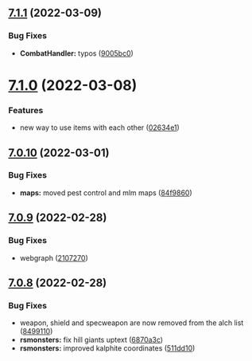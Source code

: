 ## [7.1.1](https://github.com/Torwent/WaspLib/compare/v7.1.0...v7.1.1) (2022-03-09)


### Bug Fixes

* **CombatHandler:** typos ([9005bc0](https://github.com/Torwent/WaspLib/commit/9005bc091fb3f7b4ac57cbf5c6f8b93cfff44879))



# [7.1.0](https://github.com/Torwent/WaspLib/compare/v7.0.10...v7.1.0) (2022-03-08)


### Features

* new way to use items with each other ([02634e1](https://github.com/Torwent/WaspLib/commit/02634e1a57d355bfee30191d75984fc26dd57589))



## [7.0.10](https://github.com/Torwent/WaspLib/compare/v7.0.9...v7.0.10) (2022-03-01)


### Bug Fixes

* **maps:** moved pest control and mlm maps ([84f9860](https://github.com/Torwent/WaspLib/commit/84f9860344652f6090cb7ca3974d713501f77bd6))



## [7.0.9](https://github.com/Torwent/WaspLib/compare/v7.0.8...v7.0.9) (2022-02-28)


### Bug Fixes

* webgraph ([2107270](https://github.com/Torwent/WaspLib/commit/2107270bc96c98b7df0ed1800b5bfa0da06f0cce))



## [7.0.8](https://github.com/Torwent/WaspLib/compare/v7.0.7...v7.0.8) (2022-02-28)


### Bug Fixes

* weapon, shield and specweapon are now removed from the alch list ([8499110](https://github.com/Torwent/WaspLib/commit/8499110ede8da94f6fd3133e10c3e4340e760931))
* **rsmonsters:** fix hill giants uptext ([6870a3c](https://github.com/Torwent/WaspLib/commit/6870a3c0a22f081423b1022705d1523274a3c6f0))
* **rsmonsters:** improved kalphite coordinates ([511dd10](https://github.com/Torwent/WaspLib/commit/511dd10a8e30fe6a1b1f8d93a11a7a9121f46e3d))



